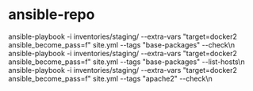 # ansible-repo

ansible-playbook  -i inventories/staging/ --extra-vars "target=docker2 ansible_become_pass=f" site.yml  --tags "base-packages" --check\n
ansible-playbook  -i inventories/staging/ --extra-vars "target=docker2 ansible_become_pass=f" site.yml  --tags "base-packages" --list-hosts\n
ansible-playbook  -i inventories/staging/ --extra-vars "target=docker2 ansible_become_pass=f" site.yml  --tags "apache2" --check\n
